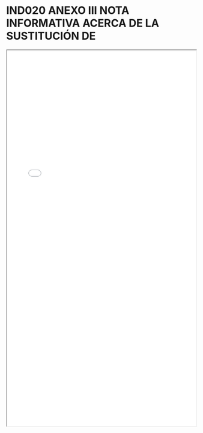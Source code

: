 # IND020 ANEXO III NOTA INFORMATIVA ACERCA DE LA SUSTITUCIÓN DE

<iframe src="../IND020 ANEXO III NOTA INFORMATIVA ACERCA DE LA SUSTITUCIÓN DE.pdf" width="100%" height="1000px"></iframe>
